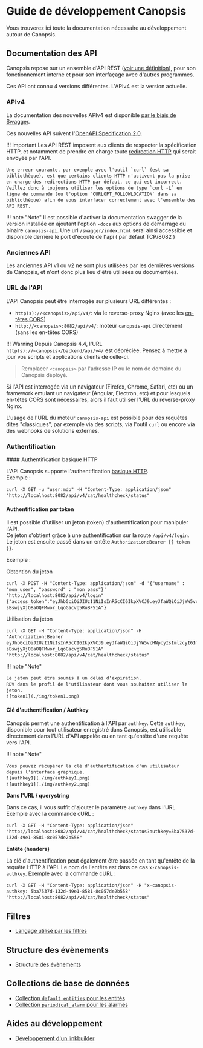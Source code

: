 # Guide de développement Canopsis

Vous trouverez ici toute la documentation nécessaire au développement autour de Canopsis.

## Documentation des API

Canopsis repose sur un ensemble d'API REST ([voir une définition](https://www.redhat.com/fr/topics/api/what-is-a-rest-api)), pour son fonctionnement interne et pour son interfaçage avec d'autres programmes.

Ces API ont connu 4 versions différentes. L'APIv4 est la version actuelle.

### APIv4

La documentation des nouvelles APIv4 est disponible [par le biais de Swagger](./swagger).

Ces nouvelles API suivent l'[OpenAPI Specification 2.0](https://github.com/OAI/OpenAPI-Specification/blob/main/versions/2.0.md).

!!! important
    Les API REST imposent aux clients de respecter la spécification HTTP, et notamment de prendre en charge toute [redirection HTTP](https://www.rfc-editor.org/rfc/rfc7231#section-6.4) qui serait envoyée par l'API.

    Une erreur courante, par exemple avec l'outil `curl` (est sa bibliothèque), est que certains clients HTTP n'activent pas la prise en charge des redirections HTTP par défaut, ce qui est incorrect. Veillez donc à toujours utiliser les options de type `curl -L` en ligne de commande (ou l'option `CURLOPT_FOLLOWLOCATION` dans sa bibliothèque) afin de vous interfacer correctement avec l'ensemble des API REST.

!!! note "Note"
    Il est possible d'activer la documentation swagger de la version installée en ajoutant l'option `-docs` aux options de démarrage du binaire `canopsis-api`. 
    Une url `/swagger/index.html` serai ainsi accessible et disponible derrière le port d'écoute de l'api ( par défaut TCP/8082 )

### Anciennes API

Les anciennes API v1 ou v2 ne sont plus utilisées par les dernières versions de Canopsis, et n'ont donc plus lieu d'être utilisées ou documentées.

### URL de l'API

L'API Canopsis peut être interrogée sur plusieurs URL différentes :

 - `http(s)://<canopsis>/api/v4/`: via le reverse-proxy Nginx (avec les [en-têtes CORS](https://developer.mozilla.org/fr/docs/Web/HTTP/CORS))
 - `http://<canopsis>:8082/api/v4/`: moteur `canopsis-api` directement (sans les en-têtes CORS)


!!! Warning
    Depuis Canopsis 4.4, l'URL `http(s)://<canopsis>/backend/api/v4/` est dépréciée. Pensez à mettre à jour vos scripts et applications clients de celle-ci.

> Remplacer `<canopsis>` par l'adresse IP ou le nom de domaine du Canopsis déployé.

Si l'API est interrogée via un navigateur (Firefox, Chrome, Safari, etc) ou un framework emulant un navigateur (Angular, Electron, etc) et pour lesquels en-têtes CORS sont nécessaires, alors il faut utiliser l'URL du reverse-proxy Nginx.

L'usage de l'URL du moteur `canopsis-api` est possible pour des requêtes dites "classiques", par exemple via des scripts, via l'outil `curl` ou encore via des webhooks de solutions externes.


### Authentification

#### Authentification basique HTTP

L'API Canopsis supporte l'authentification [basique HTTP](https://fr.wikipedia.org/wiki/Authentification_HTTP).  
Exemple : 

```
curl -X GET -u "user:mdp" -H "Content-Type: application/json" "http://localhost:8082/api/v4/cat/healthcheck/status"
```

#### Authentification par token

Il est possible d'utiliser un jeton (token) d'authentification pour manipuler l'API.  
Ce jeton s'obtient grâce à une authentification sur la route `/api/v4/login`.  
Le jeton est ensuite passé dans un entête `Authorization:Bearer {{ token }}`.  

Exemple :

Obtention du jeton

```
curl -X POST -H "Content-Type: application/json" -d '{"username" : "mon_user", "password" : "mon_pass"}' "http://localhost:8082/api/v4/login"
{"access_token":"eyJhbGciOiJIUzI1NiIsInR5cCI6IkpXVCJ9.eyJfaWQiOiJjYW5vcHNpcyIsImlzcyI6ImNhbm9wc2lzIiwiZXhwIjoxNjc2MTk2Nzk5LCJpYXQiOjE2NzM1MTgzOTksImp0aSI6ImFiNWM3MTllLWY2YzktNGI1ZS05MTQ4LWZkZWRjN2NkMjM3YiJ9.5tV7L9K-sBswjyXjO8aOQFMwor_LqoGacvg5RuBF51A"}
```

Utilisation du jeton

```
curl -X GET -H "Content-Type: application/json" -H "Authorization:Bearer eyJhbGciOiJIUzI1NiIsInR5cCI6IkpXVCJ9.eyJfaWQiOiJjYW5vcHNpcyIsImlzcyI6ImNhbm9wc2lzIiwiZXhwIjoxNjc2MTk2Nzk5LCJpYXQiOjE2NzM1MTgzOTksImp0aSI6ImFiNWM3MTllLWY2YzktNGI1ZS05MTQ4LWZkZWRjN2NkMjM3YiJ9.5tV7L9K-sBswjyXjO8aOQFMwor_LqoGacvg5RuBF51A" "http://localhost:8082/api/v4/cat/healthcheck/status"
```

!!! note "Note"

    Le jeton peut être soumis à un délai d'expiration.  
    RDV dans le profil de l'utilisateur dont vous souhaitez utiliser le jeton.  
    ![token1](./img/token1.png)

#### Clé d'authentification / Authkey

Canopsis permet une authentification à l'API par `authkey`.
Cette `authkey`, disponible pour tout utilisateur enregistré dans Canopsis, est utilisable directement dans l'URL d'API appelée ou
en tant qu'entête d'une requête vers l'API.

!!! note "Note"

    Vous pouvez récupérer la clé d'authentification d'un utilisateur depuis l'interface graphique.
    ![authkey1](./img/authkey1.png)
    ![authkey1](./img/authkey2.png)

**Dans l'URL / querystring**

Dans ce cas, il vous suffit d'ajouter le paramètre `authkey` dans l'URL.
Exemple avec la commande cURL :  

```
curl -X GET -H "Content-Type: application/json" "http://localhost:8082/api/v4/cat/healthcheck/status?authkey=5ba7537d-132d-49e1-8581-8c057de2b558"
```

**Entête (headers)**

La clé d'authentification peut également être passée en tant qu'entête de la requête HTTP à l'API.
Le nom de l'entête est dans ce cas `x-canopsis-authkey`.
Exemple avec la commande cURL :

```
curl -X GET -H "Content-Type: application/json" -H "x-canopsis-authkey: 5ba7537d-132d-49e1-8581-8c057de2b558" "http://localhost:8082/api/v4/cat/healthcheck/status"
```

## Filtres

* [Langage utilisé par les filtres](filtres/index.md)

## Structure des évènements

* [Structure des évènements](structures/index.md)

## Collections de base de données

* [Collection `default_entities` pour les entités](base-de-donnees/default-entities.md)
* [Collection `periodical_alarm` pour les alarmes](base-de-donnees/periodical-alarm.md)

## Aides au développement

* [Développement d'un linkbuilder](linkbuilder/index.md)
